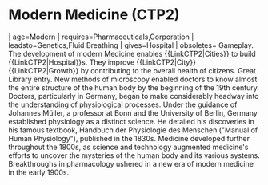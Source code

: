 # Modern Medicine (CTP2)

 | age=Modern
 | requires=Pharmaceuticals,Corporation
 | leadsto=Genetics,Fluid Breathing
 | gives=Hospital
 | obsoletes=
Gameplay.
The development of modern Medicine enables {{LinkCTP2|Cities}} to build {{LinkCTP2|Hospital}}s. They improve {{LinkCTP2|City}} {{LinkCTP2|Growth}} by contributing to the overall health of citizens.
Great Library entry.
New methods of microscopy enabled doctors to know almost the entire structure of the human body by the beginning of the 19th century. Doctors, particularly in Germany, began to make considerably headway into the understanding of physiological processes. Under the guidance of Johannes Müller, a professor at Bonn and the University of Berlin, Germany established physiology as a distinct science. He detailed his discoveries in his famous textbook, Handbuch der Physiologie des Menschen ("Manual of Human Physiology"), published in the 1830s.
Medicine developed further throughout the 1800s, as science and technology augmented medicine's efforts to uncover the mysteries of the human body and its various systems. Breakthroughs in pharmacology ushered in a new era of modern medicine in the early 1900s.